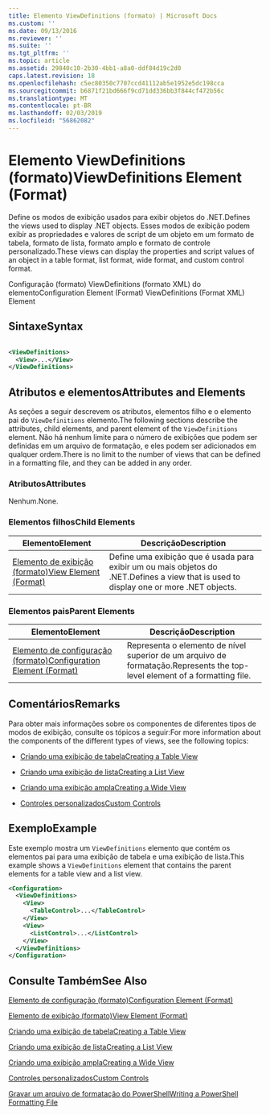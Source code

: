 ```yaml
---
title: Elemento ViewDefinitions (formato) | Microsoft Docs
ms.custom: ''
ms.date: 09/13/2016
ms.reviewer: ''
ms.suite: ''
ms.tgt_pltfrm: ''
ms.topic: article
ms.assetid: 29840c10-2b30-4bb1-a8a0-ddf84d19c2d0
caps.latest.revision: 18
ms.openlocfilehash: c5ec80350c7707ccd41112ab5e1952e5dc198cca
ms.sourcegitcommit: b6871f21bd666f9cd71dd336bb3f844cf472b56c
ms.translationtype: MT
ms.contentlocale: pt-BR
ms.lasthandoff: 02/03/2019
ms.locfileid: "56862082"
---
```

# <a name="viewdefinitions-element-format"></a><span data-ttu-id="33f68-102">Elemento ViewDefinitions (formato)</span><span class="sxs-lookup"><span data-stu-id="33f68-102">ViewDefinitions Element (Format)</span></span>

<span data-ttu-id="33f68-103">Define os modos de exibição usados para exibir objetos do .NET.</span><span class="sxs-lookup"><span data-stu-id="33f68-103">Defines the views used to display .NET objects.</span></span> <span data-ttu-id="33f68-104">Esses modos de exibição podem exibir as propriedades e valores de script de um objeto em um formato de tabela, formato de lista, formato amplo e formato de controle personalizado.</span><span class="sxs-lookup"><span data-stu-id="33f68-104">These views can display the properties and script values of an object  in a table format, list format, wide format, and custom control format.</span></span>

<span data-ttu-id="33f68-105">Configuração (formato) ViewDefinitions (formato XML) do elemento</span><span class="sxs-lookup"><span data-stu-id="33f68-105">Configuration Element (Format) ViewDefinitions (Format XML) Element</span></span>

## <a name="syntax"></a><span data-ttu-id="33f68-106">Sintaxe</span><span class="sxs-lookup"><span data-stu-id="33f68-106">Syntax</span></span>

```xml

<ViewDefinitions>
  <View>...</View>
</ViewDefinitions>
```

## <a name="attributes-and-elements"></a><span data-ttu-id="33f68-107">Atributos e elementos</span><span class="sxs-lookup"><span data-stu-id="33f68-107">Attributes and Elements</span></span>

<span data-ttu-id="33f68-108">As seções a seguir descrevem os atributos, elementos filho e o elemento pai do `ViewDefinitions` elemento.</span><span class="sxs-lookup"><span data-stu-id="33f68-108">The following sections describe the attributes, child elements, and parent element of the `ViewDefinitions` element.</span></span> <span data-ttu-id="33f68-109">Não há nenhum limite para o número de exibições que podem ser definidas em um arquivo de formatação, e eles podem ser adicionados em qualquer ordem.</span><span class="sxs-lookup"><span data-stu-id="33f68-109">There is no limit to the number of views that can be defined in a formatting file, and they can be added in any order.</span></span>

### <a name="attributes"></a><span data-ttu-id="33f68-110">Atributos</span><span class="sxs-lookup"><span data-stu-id="33f68-110">Attributes</span></span>

<span data-ttu-id="33f68-111">Nenhum.</span><span class="sxs-lookup"><span data-stu-id="33f68-111">None.</span></span>

### <a name="child-elements"></a><span data-ttu-id="33f68-112">Elementos filhos</span><span class="sxs-lookup"><span data-stu-id="33f68-112">Child Elements</span></span>

|<span data-ttu-id="33f68-113">Elemento</span><span class="sxs-lookup"><span data-stu-id="33f68-113">Element</span></span>|<span data-ttu-id="33f68-114">Descrição</span><span class="sxs-lookup"><span data-stu-id="33f68-114">Description</span></span>|
|-------------|-----------------|
|[<span data-ttu-id="33f68-115">Elemento de exibição (formato)</span><span class="sxs-lookup"><span data-stu-id="33f68-115">View Element (Format)</span></span>](./view-element-format.md)|<span data-ttu-id="33f68-116">Define uma exibição que é usada para exibir um ou mais objetos do .NET.</span><span class="sxs-lookup"><span data-stu-id="33f68-116">Defines a view that is used to display one or more .NET objects.</span></span>|

### <a name="parent-elements"></a><span data-ttu-id="33f68-117">Elementos pais</span><span class="sxs-lookup"><span data-stu-id="33f68-117">Parent Elements</span></span>

|<span data-ttu-id="33f68-118">Elemento</span><span class="sxs-lookup"><span data-stu-id="33f68-118">Element</span></span>|<span data-ttu-id="33f68-119">Descrição</span><span class="sxs-lookup"><span data-stu-id="33f68-119">Description</span></span>|
|-------------|-----------------|
|[<span data-ttu-id="33f68-120">Elemento de configuração (formato)</span><span class="sxs-lookup"><span data-stu-id="33f68-120">Configuration Element (Format)</span></span>](./configuration-element-format.md)|<span data-ttu-id="33f68-121">Representa o elemento de nível superior de um arquivo de formatação.</span><span class="sxs-lookup"><span data-stu-id="33f68-121">Represents the top-level element of a formatting file.</span></span>|

## <a name="remarks"></a><span data-ttu-id="33f68-122">Comentários</span><span class="sxs-lookup"><span data-stu-id="33f68-122">Remarks</span></span>

<span data-ttu-id="33f68-123">Para obter mais informações sobre os componentes de diferentes tipos de modos de exibição, consulte os tópicos a seguir:</span><span class="sxs-lookup"><span data-stu-id="33f68-123">For more information about the components of the different types of views, see the following topics:</span></span>

- [<span data-ttu-id="33f68-124">Criando uma exibição de tabela</span><span class="sxs-lookup"><span data-stu-id="33f68-124">Creating a Table View</span></span>](./creating-a-table-view.md)

- [<span data-ttu-id="33f68-125">Criando uma exibição de lista</span><span class="sxs-lookup"><span data-stu-id="33f68-125">Creating a List View</span></span>](./creating-a-list-view.md)

- [<span data-ttu-id="33f68-126">Criando uma exibição ampla</span><span class="sxs-lookup"><span data-stu-id="33f68-126">Creating a Wide View</span></span>](./creating-a-wide-view.md)

- [<span data-ttu-id="33f68-127">Controles personalizados</span><span class="sxs-lookup"><span data-stu-id="33f68-127">Custom Controls</span></span>](./creating-custom-controls.md)

## <a name="example"></a><span data-ttu-id="33f68-128">Exemplo</span><span class="sxs-lookup"><span data-stu-id="33f68-128">Example</span></span>

<span data-ttu-id="33f68-129">Este exemplo mostra um `ViewDefinitions` elemento que contém os elementos pai para uma exibição de tabela e uma exibição de lista.</span><span class="sxs-lookup"><span data-stu-id="33f68-129">This example shows a `ViewDefinitions` element that contains the parent elements for a table view and a list view.</span></span>

```xml
<Configuration>
  <ViewDefinitions>
    <View>
      <TableControl>...</TableControl>
    </View>
    <View>
      <ListControl>...</ListControl>
    </View>
  </ViewDefinitions>
</Configuration>
```

## <a name="see-also"></a><span data-ttu-id="33f68-130">Consulte Também</span><span class="sxs-lookup"><span data-stu-id="33f68-130">See Also</span></span>

[<span data-ttu-id="33f68-131">Elemento de configuração (formato)</span><span class="sxs-lookup"><span data-stu-id="33f68-131">Configuration Element (Format)</span></span>](./configuration-element-format.md)

[<span data-ttu-id="33f68-132">Elemento de exibição (formato)</span><span class="sxs-lookup"><span data-stu-id="33f68-132">View Element (Format)</span></span>](./view-element-format.md)

[<span data-ttu-id="33f68-133">Criando uma exibição de tabela</span><span class="sxs-lookup"><span data-stu-id="33f68-133">Creating a Table View</span></span>](./creating-a-table-view.md)

[<span data-ttu-id="33f68-134">Criando uma exibição de lista</span><span class="sxs-lookup"><span data-stu-id="33f68-134">Creating a List View</span></span>](./creating-a-list-view.md)

[<span data-ttu-id="33f68-135">Criando uma exibição ampla</span><span class="sxs-lookup"><span data-stu-id="33f68-135">Creating a Wide View</span></span>](./creating-a-wide-view.md)

[<span data-ttu-id="33f68-136">Controles personalizados</span><span class="sxs-lookup"><span data-stu-id="33f68-136">Custom Controls</span></span>](./creating-custom-controls.md)

[<span data-ttu-id="33f68-137">Gravar um arquivo de formatação do PowerShell</span><span class="sxs-lookup"><span data-stu-id="33f68-137">Writing a PowerShell Formatting File</span></span>](./writing-a-powershell-formatting-file.md)
